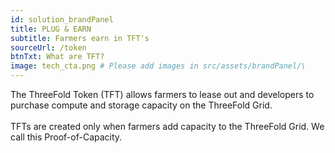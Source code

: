 ```yaml
---
id: solution_brandPanel
title: PLUG & EARN
subtitle: Farmers earn in TFT's
sourceUrl: /token
btnTxt: What are TFT?
image: tech_cta.png # Please add images in src/assets/brandPanel/\
---
```


The ThreeFold Token (TFT) allows farmers to lease out and developers to purchase compute and storage capacity on the ThreeFold Grid.
<br/><br/>
TFTs are created only when farmers add capacity to the ThreeFold Grid. We call this Proof-of-Capacity.